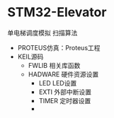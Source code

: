 # STM32-Elevator
单电梯调度模拟   扫描算法
- PROTEUS仿真：Proteus工程
- KEIL源码
  - FWLIB  相关库函数
  - HADWARE 硬件资源设置
    - LED   LED设置
    - EXTI  外部中断设置
    - TIMER 定时器设置
    - 
